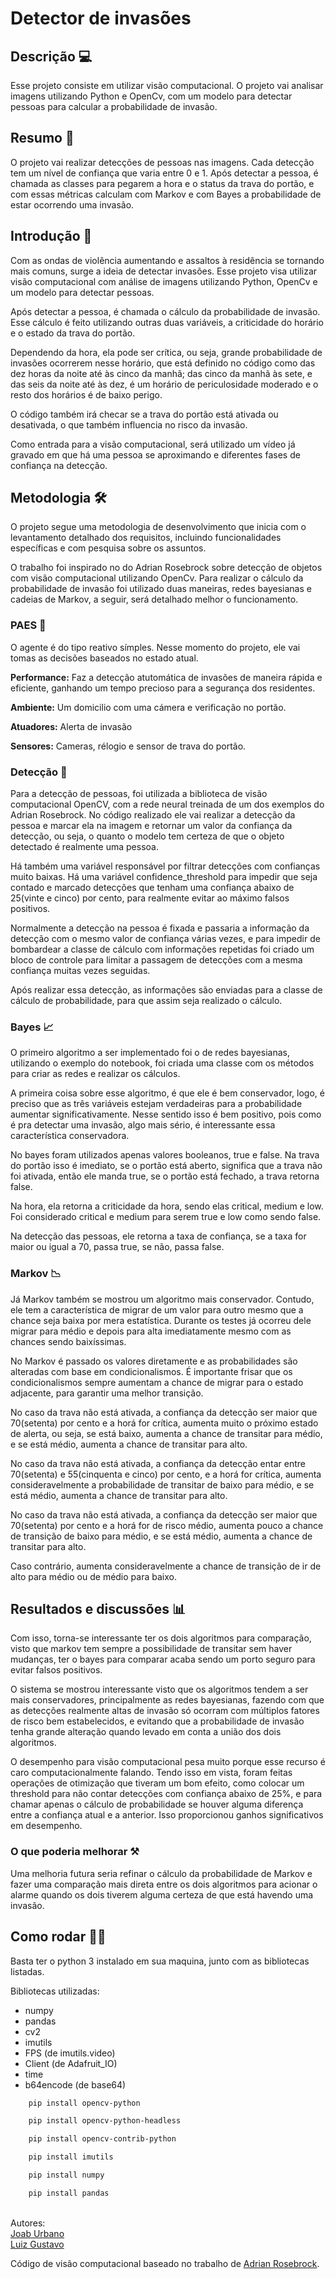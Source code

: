 <h1>Detector de invasões</h1>

<h2>Descrição 💻</h2>

Esse projeto consiste em utilizar visão computacional. O projeto vai analisar imagens utilizando Python e OpenCv, com um modelo para detectar pessoas para calcular a probabilidade de invasão.

<h2>Resumo 📝</h2>

O projeto vai realizar detecções de pessoas nas imagens. Cada detecção tem um nível de confiança que varia entre 0 e 1. Após detectar a pessoa, é chamada as classes para pegarem a hora e o status da trava do portão, e com essas métricas calculam com Markov e com Bayes a probabilidade de estar ocorrendo uma invasão.

<h2>Introdução 🧾</h2>

Com as ondas de violência aumentando e assaltos à residência se tornando mais comuns, surge a ideia de detectar invasões. Esse projeto visa utilizar visão computacional com análise de imagens utilizando Python, OpenCv e um modelo para detectar pessoas.

Após detectar a pessoa, é chamada o cálculo da probabilidade de invasão. Esse cálculo é feito utilizando outras duas variáveis, a criticidade do horário e o estado da trava do portão.

Dependendo da hora, ela pode ser crítica, ou seja, grande probabilidade de invasões ocorrerem nesse horário, que está definido no código como das dez horas da noite até às cinco da manhã; das cinco da manhã às sete, e das seis da noite até às dez, é um horário de periculosidade moderado e o resto dos horários é de baixo perigo.

O código também irá checar se a trava do portão está ativada ou desativada, o que também influencia no risco da invasão.

Como entrada para a visão computacional, será utilizado um vídeo já gravado em que há uma pessoa se aproximando e diferentes fases de confiança na detecção.

<h2>Metodologia 🛠️</h2>

O projeto segue uma metodologia de desenvolvimento que inicia com o levantamento detalhado dos requisitos, incluindo funcionalidades específicas e com pesquisa sobre os assuntos.

O trabalho foi inspirado no do Adrian Rosebrock sobre detecção de objetos com visão computacional utilizando OpenCv. Para realizar o cálculo da probabilidade de invasão foi utilizado  duas maneiras, redes bayesianas e cadeias de Markov, a seguir, será detalhado melhor o funcionamento.

<h3>PAES 📲</h3>

O agente é do tipo reativo símples. Nesse momento do projeto, ele vai tomas as decisões baseados no estado atual.

**Performance:** Faz a detecção atutomática de invasões de maneira rápida e eficiente, ganhando um tempo precioso para a segurança dos residentes. 

**Ambiente:** Um domicilio com uma cámera e verificação no portão.

**Atuadores:** Alerta de invasão

**Sensores:** Cameras, rélogio e sensor de trava do portão.

<h3>Detecção 🔎</h3>

Para a detecção de pessoas, foi utilizada a biblioteca de visão computacional OpenCV, com a rede neural treinada de um dos exemplos do Adrian Rosebrock. No código realizado ele vai realizar a detecção da pessoa e marcar ela na imagem e retornar um valor da confiança da detecção, ou seja, o quanto o modelo tem certeza de que o objeto detectado é realmente uma pessoa.

Há também uma variável responsável por filtrar detecções com confianças muito baixas. Há uma variável confidence_threshold para impedir que seja contado e marcado detecções que tenham uma confiança abaixo de 25(vinte e cinco) por cento, para realmente evitar ao máximo falsos positivos.

Normalmente a detecção na pessoa é fixada e passaria a informação da detecção com o mesmo valor de confiança várias vezes, e para impedir de bombardear a classe de cálculo com informações repetidas foi criado um bloco de controle para limitar a passagem de detecções com a mesma confiança muitas vezes seguidas.

Após realizar essa detecção, as informações são enviadas para a classe de cálculo de probabilidade, para que assim seja realizado o cálculo.

<h3>Bayes 📈</h3>

O primeiro algoritmo a ser implementado foi o de redes bayesianas, utilizando o exemplo do notebook, foi criada uma classe com os métodos para criar as redes e realizar os cálculos.

A primeira coisa sobre esse algoritmo, é que ele é bem conservador, logo, é preciso que as três variáveis estejam verdadeiras para a probabilidade aumentar significativamente. Nesse sentido isso é bem positivo, pois como é pra detectar uma invasão, algo mais sério, é interessante essa característica conservadora.

No bayes foram utilizados apenas valores booleanos, true e false. Na trava do portão isso é imediato, se o portão está aberto, significa que a trava não foi ativada, então ele manda true, se o portão está fechado, a trava retorna false.

Na hora, ela retorna a criticidade da hora, sendo elas critical, medium e low. Foi considerado critical e medium para serem true e low como sendo false.

Na detecção das pessoas, ele retorna a taxa de confiança, se a taxa for maior ou igual a 70, passa true, se não, passa false.

<h3>Markov 📉</h3>

Já Markov também se mostrou um algoritmo mais conservador. Contudo, ele tem a característica de migrar de um valor para outro mesmo que a chance seja baixa por mera estatística. Durante os testes já ocorreu dele migrar para médio e depois para alta imediatamente mesmo com as chances sendo baixíssimas.

No Markov é passado os valores diretamente e as probabilidades são alteradas com base em condicionalismos. É importante frisar que os condicionalismos sempre aumentam a chance de migrar para o estado adjacente, para garantir uma melhor transição.

No caso da trava não está ativada, a confiança da detecção ser maior que 70(setenta) por cento e a horá for crítica, aumenta muito o próximo estado  de alerta, ou seja, se está baixo, aumenta a chance de transitar para médio, e se está médio, aumenta a chance de transitar para alto.

No caso da trava não está ativada, a confiança da detecção entar entre 70(setenta) e 55(cinquenta e cinco) por cento, e a horá for crítica, aumenta consideravelmente a probabilidade de transitar de baixo para médio, e se está médio, aumenta a chance de transitar para alto.

No caso da trava não está ativada, a confiança da detecção ser maior que 70(setenta) por cento e a horá for de risco médio, aumenta pouco a chance de transição de baixo para médio, e se está médio, aumenta a chance de transitar para alto.

Caso contrário, aumenta consideravelmente a chance de transição de ir de alto para médio ou de médio para baixo.

<h2> Resultados e discussões 📊</h2>

Com isso, torna-se interessante ter os dois algoritmos para comparação, visto que markov tem sempre a possibilidade de transitar sem haver mudanças, ter o bayes para comparar acaba sendo um porto seguro para evitar falsos positivos.

O sistema se mostrou interessante visto que os algoritmos tendem a ser mais conservadores, principalmente as redes bayesianas, fazendo com que as detecções realmente altas de invasão só ocorram com múltiplos fatores de risco bem estabelecidos, e evitando que a probabilidade de invasão tenha grande alteração quando levado em conta a união dos dois algoritmos.

O desempenho para visão computacional pesa muito porque esse recurso é caro computacionalmente falando. Tendo isso em vista, foram feitas operações de otimização que tiveram um bom efeito, como colocar um threshold para não contar detecções com confiança abaixo de 25%, e para chamar apenas o cálculo de probabilidade se houver alguma diferença entre a confiança atual e a anterior. Isso proporcionou ganhos significativos em desempenho.

<h3>O que poderia melhorar ⚒️</h3>

Uma melhoria futura seria refinar o cálculo da probabilidade de Markov e fazer uma comparação mais direta entre os dois algoritmos para acionar o alarme quando os dois tiverem alguma certeza de que está havendo uma invasão.

<h2>Como rodar 👨‍💻</h2>
Basta ter o python 3 instalado em sua maquina, junto com as bibliotecas listadas.

Bibliotecas utilizadas:
- numpy
- pandas
- cv2
- imutils
- FPS (de imutils.video)
- Client (de Adafruit_IO)
- time
- b64encode (de base64)

```sh
    pip install opencv-python
```
```sh
    pip install opencv-python-headless
```
```sh 
    pip install opencv-contrib-python
```
```sh
    pip install imutils
```
```sh
    pip install numpy
```
```sh
    pip install pandas
```

<br>Autores:<br>
<a href="https://github.com/JoabUrbano">Joab Urbano</a><br>
<a href="https://github.com/luizgustavoou">Luiz Gustavo</a><br>

Código de visão computacional baseado no trabalho de <a href="https://pyimagesearch.com/2017/09/11/object-detection-with-deep-learning-and-opencv/">Adrian Rosebrock</a>.
